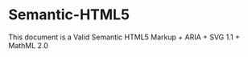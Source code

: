 Semantic-HTML5
==============
This document is a Valid Semantic HTML5 Markup + ARIA + SVG 1.1 + MathML 2.0
